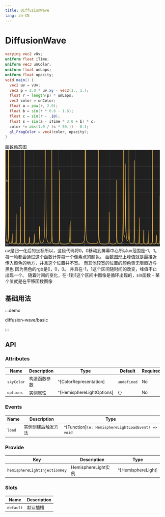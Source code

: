 ```yaml
---
title: DiffusionWave
lang: zh-CN
---
```


# DiffusionWave




```glsl
varying vec2 vUv;
uniform float iTime;
uniform vec3 unColor;
uniform float unLaps;
uniform float opacity;
void main() {
  vec2 uv = vUv;
  vec2 p = 2.0 * uv.xy - vec2(1., 1.);
  float r = length(p) * unLaps;
  vec3 color = unColor;
  float a = pow(r, 2.0);
  float b = sin(r * 0.8 - 1.6);
  float c = sin(r - .10);
  float s = sin(a - iTime * 3.0 + b) * c;
  color *= abs(1.0 / (s * 30.)) - 0.1;
  gl_FragColor = vec4(color, opacity);
}
```
函数动态图
<img src="/docs/function.gif">
uv是归一化后的坐标所以，这段代码将0，0移动到屏幕中心所以uv范围是-1，1。
每一帧都会通过这个函数计算每一个像素点的颜色。
函数图形上峰值就是最接近传入颜色的地方，并且这个位置并不宽。
而其他较宽的位置的颜色责无限趋近与黑色 因为黑色的rgb是0，0，0。
并且在-1，1这个区间随时间的改变，峰值不止出现一个。
随着时间的变化，在-1到1这个区间中图像是循环出现的，sin函数 - 某个值就是在平移函数图像


## 基础用法

:::demo

diffusion-wave/basic

:::

## API

### Attributes

| Name          | Description  | Type                      | Default     | Required |
| ------------- | ------------ | ------------------------- | ----------- | -------- |
| `skyColor`    | 构造函数参数 | ^[ColorRepresentation]    | `undefined` | No       |
| `options`     | 实例属性     | ^[HemisphereLightOptions] | `{}`        | No       |

### Events

| Name   | Description        | Type                                               |
| ------ | ------------------ | -------------------------------------------------- |
| `load` | 实例创建后触发方法   | ^[Function]`(e: HemisphereLightLoadEvent) => void` |

### Provide

| Key                           | Description         | Type               |
| ----------------------------- | ------------------- | ------------------ |
| `hemisphereLightInjectionKey` | HemisphereLight实例 | ^[HemisphereLight] |

### Slots

| Name      | Description |
| --------- | ----------- |
| `default` | 默认插槽    |

